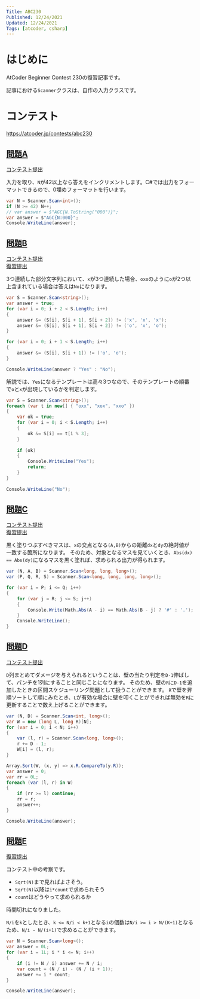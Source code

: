 ```yaml
---
Title: ABC230
Published: 12/24/2021
Updated: 12/24/2021
Tags: [atcoder, csharp]
---
```


# はじめに

AtCoder Beginner Contest 230の復習記事です。

記事における`Scanner`クラスは、自作の入力クラスです。

# コンテスト

https://atcoder.jp/contests/abc230

## [問題A](https://atcoder.jp/contests/abc230/tasks/abc230_a)

[コンテスト提出](https://atcoder.jp/contests/abc230/submissions/27643596)

入力を取り、`N`が42以上なら答えをインクリメントします。C#では出力をフォーマットできるので、0埋めフォーマットを行います。

```csharp
var N = Scanner.Scan<int>();
if (N >= 42) N++;
// var answer = $"AGC{N.ToString("000")}";
var answer = $"AGC{N:000}";
Console.WriteLine(answer);
```

## [問題B](https://atcoder.jp/contests/abc230/tasks/abc230_b)

[コンテスト提出](https://atcoder.jp/contests/abc230/submissions/27651060)  
[復習提出](https://atcoder.jp/contests/abc230/submissions/27674559)

3つ連続した部分文字列において、`x`が3つ連続した場合、`oxo`のように`o`が2つ以上含まれている場合は答えは`No`になります。

```csharp
var S = Scanner.Scan<string>();
var answer = true;
for (var i = 0; i + 2 < S.Length; i++)
{
    answer &= (S[i], S[i + 1], S[i + 2]) != ('x', 'x', 'x');
    answer &= (S[i], S[i + 1], S[i + 2]) != ('o', 'x', 'o');
}

for (var i = 0; i + 1 < S.Length; i++)
{
    answer &= (S[i], S[i + 1]) != ('o', 'o');
}

Console.WriteLine(answer ? "Yes" : "No");
```

解説では、`Yes`になるテンプレートは高々3つなので、そのテンプレートの順番で`o`と`x`が出現しているかを判定します。

```csharp
var S = Scanner.Scan<string>();
foreach (var t in new[] { "oxx", "xox", "xxo" })
{
    var ok = true;
    for (var i = 0; i < S.Length; i++)
    {
        ok &= S[i] == t[i % 3];
    }
 
    if (ok)
    {
        Console.WriteLine("Yes");
        return;
    }
}
 
Console.WriteLine("No");
```

## [問題C](https://atcoder.jp/contests/abc230/tasks/abc230_c)

[コンテスト提出](https://atcoder.jp/contests/abc230/submissions/27664018)  
[復習提出](https://atcoder.jp/contests/abc230/submissions/27674563)

黒く塗りつぶすべきマスは、`x`の交点となる`(A,B)`からの距離`dx`と`dy`の絶対値が一致する箇所になります。
そのため、対象となるマスを見ていくとき、`Abs(dx) == Abs(dy)`になるマスを黒く塗れば、求められる出力が得られます。

```csharp
var (N, A, B) = Scanner.Scan<long, long, long>();
var (P, Q, R, S) = Scanner.Scan<long, long, long, long>();

for (var i = P; i <= Q; i++)
{
    for (var j = R; j <= S; j++)
    {
        Console.Write(Math.Abs(A - i) == Math.Abs(B - j) ? '#' : '.');
    }
    Console.WriteLine();
}
```

## [問題D](https://atcoder.jp/contests/abc230/tasks/abc230_d)

[コンテスト提出](https://atcoder.jp/contests/abc230/submissions/27665969)

`D`列まとめてダメージを与えられるということは、壁の当たり判定を`D-1`伸ばして、パンチを1列にすることと同じことになります。
そのため、壁の`R`に`D-1`を追加したときの区間スケジューリング問題として扱うことができます。
`R`で壁を昇順ソートして順にみたとき、`L`が有効な場合に壁を叩くことができれば無効を`R`に更新することで数え上げることができます。

```csharp
var (N, D) = Scanner.Scan<int, long>();
var W = new (long L, long R)[N];
for (var i = 0; i < N; i++)
{
    var (l, r) = Scanner.Scan<long, long>();
    r += D - 1;
    W[i] = (l, r);
}

Array.Sort(W, (x, y) => x.R.CompareTo(y.R));
var answer = 0;
var rr = 0L;
foreach (var (l, r) in W)
{
    if (rr >= l) continue;
    rr = r;
    answer++;
}

Console.WriteLine(answer);
```

## [問題E](https://atcoder.jp/contests/abc230/tasks/abc230_e)

[復習提出](https://atcoder.jp/contests/abc230/submissions/27675153)

コンテスト中の考察です。

- `Sqrt(N)`まで見ればよさそう。
- `Sqrt(N)`以降は`i*count`で求められそう
- `count`はどうやって求められるか

時間切れになりました。

`N/i`を`k`としたとき、`k <= N/i < k+1`となる`i`の個数は`N/i >= i > N/(K+1)`となるため、`N/i - N/(i+1)`で求めることができます。

```csharp
var N = Scanner.Scan<long>();
var answer = 0L;
for (var i = 1L; i * i <= N; i++)
{
    if (i != N / i) answer += N / i;
    var count = (N / i) - (N / (i + 1));
    answer += i * count;
}

Console.WriteLine(answer);
```
